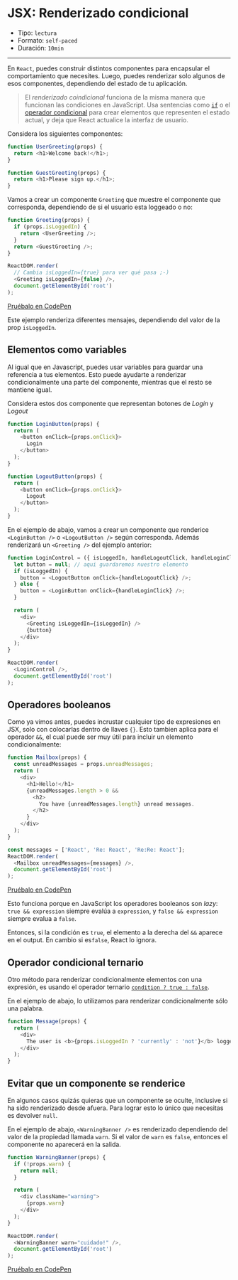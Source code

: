 # JSX: Renderizado condicional

* Tipo: `lectura`
* Formato: `self-paced`
* Duración: `10min`

***

En `React`, puedes construir distintos componentes para encapsular el
comportamiento que necesites. Luego, puedes renderizar solo algunos de esos
componentes, dependiendo del estado de tu aplicación.

> El *renderizado coindicional* funciona de la misma manera que funcionan las
condiciones en JavaScript. Usa sentencias como [`if`](https://developer.mozilla.org/es/docs/Web/JavaScript/Referencia/Sentencias/if...else)
o el [operador condicional](https://developer.mozilla.org/es/docs/Web/JavaScript/Referencia/Operadores/Conditional_Operator)
para crear elementos que representen el estado actual, y deja que React
actualice la interfaz de usuario.

Considera los siguientes componentes:

```js
function UserGreeting(props) {
  return <h1>Welcome back!</h1>;
}

function GuestGreeting(props) {
  return <h1>Please sign up.</h1>;
}
```

Vamos a crear un componente `Greeting` que muestre el componente que
corresponda, dependiendo de si el usuario esta loggeado o no:

```js
function Greeting(props) {
  if (props.isLoggedIn) {
    return <UserGreeting />;
  }
  return <GuestGreeting />;
}

ReactDOM.render(
  // Cambia isLoggedIn={true} para ver qué pasa ;-)
  <Greeting isLoggedIn={false} />,
  document.getElementById('root')
);
```

[Pruébalo en CodePen](https://codepen.io/gaearon/pen/ZpVxNq?editors=0011)

Este ejemplo renderiza diferentes mensajes, dependiendo del valor de la prop
`isLoggedIn`.

## Elementos como variables

Al igual que en Javascript, puedes usar variables para guardar una referencia a
tus elementos. Esto puede ayudarte a renderizar condicionalmente una parte del
componente, mientras que el resto se mantiene igual.

Considera estos dos componente que representan botones de *Login* y *Logout*

```js
function LoginButton(props) {
  return (
    <button onClick={props.onClick}>
      Login
    </button>
  );
}

function LogoutButton(props) {
  return (
    <button onClick={props.onClick}>
      Logout
    </button>
  );
}
```

En el ejemplo de abajo, vamos a crear un componente que renderice
`<LoginButton />` o `<LogoutButton />` según corresponda. Además renderizará un
`<Greeting />` del ejemplo anterior:

```js
function LoginControl = ({ isLoggedIn, handleLogoutClick, handleLoginClick}) => {
  let button = null; // aqui guardaremos nuestro elemento
  if (isLoggedIn) {
    button = <LogoutButton onClick={handleLogoutClick} />;
  } else {
    button = <LoginButton onClick={handleLoginClick} />;
  }

  return (
    <div>
      <Greeting isLoggedIn={isLoggedIn} />
      {button}
    </div>
  );
}

ReactDOM.render(
  <LoginControl />,
  document.getElementById('root')
);
```

## Operadores booleanos

Como ya vimos antes, puedes incrustar cualquier tipo de expresiones en JSX,
solo con colocarlas dentro de llaves `{}`. Esto tambien aplica para el operador
`&&`, el cual puede ser muy útil para incluir un elemento condicionalmente:

```js
function Mailbox(props) {
  const unreadMessages = props.unreadMessages;
  return (
    <div>
      <h1>Hello!</h1>
      {unreadMessages.length > 0 &&
        <h2>
          You have {unreadMessages.length} unread messages.
        </h2>
      }
    </div>
  );
}

const messages = ['React', 'Re: React', 'Re:Re: React'];
ReactDOM.render(
  <Mailbox unreadMessages={messages} />,
  document.getElementById('root')
);
```

[Pruébalo en CodePen](https://codepen.io/gaearon/pen/ozJddz?editors=0010)

Esto funciona porque en JavaScript los operadores booleanos son *lazy*:
`true && expression` siempre evalúa a `expression`, y `false && expression`
siempre evalua a `false`.

Entonces, si la condición es `true`, el elemento a la derecha del `&&` aparece
en el output. En cambio si es`false`, React lo ignora.

## Operador condicional ternario

Otro método para renderizar condicionalmente elementos con una expresión, es
usando el operador ternario [`condition ? true : false`](https://developer.mozilla.org/es/docs/Web/JavaScript/Referencia/Operadores/Conditional_Operator).

En el ejemplo de abajo, lo utilizamos para renderizar condicionalmente sólo una
palabra.

```js
function Message(props) {
  return (
    <div>
      The user is <b>{props.isLoggedIn ? 'currently' : 'not'}</b> logged in.
    </div>
  );
}
```

## Evitar que un componente se renderice

En algunos casos quizás quieras que un componente se oculte, inclusive si ha
sido renderizado desde afuera. Para lograr esto lo único que necesitas es
devolver `null`.

En el ejemplo de abajo, `<WarningBanner />` es renderizado dependiendo del valor
de la propiedad llamada `warn`. Si el valor de `warn` es `false`, entonces el
componente no aparecerá en la salida.

```js
function WarningBanner(props) {
  if (!props.warn) {
    return null;
  }

  return (
    <div className="warning">
      {props.warn}
    </div>
  );
}

ReactDOM.render(
  <WarningBanner warn="cuidado!" />,
  document.getElementById('root')
);
```

[Pruébalo en CodePen](https://codepen.io/merunga/pen/QMVPbb?editors=0010)

